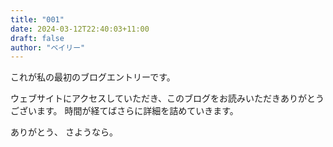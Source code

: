 ```yaml
---
title: "001"
date: 2024-03-12T22:40:03+11:00
draft: false
author: "ベイリー"
---
```


これが私の最初のブログエントリーです。

ウェブサイトにアクセスしていただき、このブログをお読みいただきありがとうございます。 時間が経てばさらに詳細を詰めていきます。

ありがとう、
さようなら。